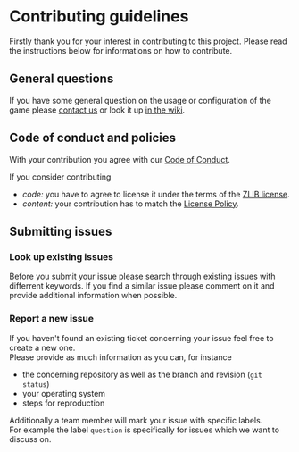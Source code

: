# Contributing guidelines

Firstly thank you for your interest in contributing to this project.
Please read the instructions below for informations on how to contribute.

## General questions
If you have some general question on the usage or configuration of the game please [contact us](https://github.com/inexor-game/code/wiki/Development-Environment#contact) or look it up [in the wiki](https://github.com/inexor-game/code/wiki).

## Code of conduct and policies
With your contribution you agree with our [Code of Conduct](https://github.com/inexor-game/code/wiki/Code-of-Conduct). 

If you consider contributing
 * *code:* you have to agree to license it under the terms of the [ZLIB license](https://github.com/inexor-game/code/blob/master/license.md).
 * *content:* your contribution has to match the [License Policy](https://github.com/inexor-game/code/wiki/License-Policy).  

## Submitting issues

### Look up existing issues
Before you submit your issue please search through existing issues with differrent keywords.
If you find a similar issue please comment on it and provide additional information when possible.

### Report a new issue
If you haven't found an existing ticket concerning your issue feel free to create a new one.  
Please provide as much information as you can, for instance 

 * the concerning repository as well as the branch and revision (`git status`)
 * your operating system
 * steps for reproduction
 
Additionally a team member will mark your issue with specific labels.  
For example the label `question` is specifically for issues which we want to discuss on. 
